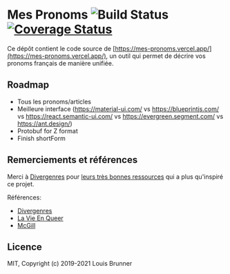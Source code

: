 # Mes Pronoms ![Build Status][ci-image] [![Coverage Status][coveralls-image]][coveralls-url]

Ce dépôt contient le code source de [https://mes-pronoms.vercel.app/](https://mes-pronoms.vercel.app/), un outil qui permet de décrire vos pronoms français de manière unifiée.

## Roadmap

 - Tous les pronoms/articles
 - Meilleure interface (https://material-ui.com/ vs https://blueprintjs.com/ vs https://react.semantic-ui.com/ vs https://evergreen.segment.com/ vs https://ant.design/)
 - Protobuf for Z format
 - Finish shortForm

## Remerciements et références

Merci à [Divergenres](https://divergenres.org) pour [leurs très bonnes ressources](https://divergenres.org/regles-de-grammaire-neutre-et-inclusive/) qui a plus qu'inspiré ce projet.

Références:
 - [Divergenres](https://divergenres.org/regles-de-grammaire-neutre-et-inclusive/)
 - [La Vie En Queer](https://lavieenqueer.wordpress.com/2018/07/26/petit-dico-de-francais-neutre-inclusif/)
 - [McGill](https://libraryguides.mcgill.ca/ecritureinclusive/pronoms)

## Licence

MIT, Copyright (c) 2019-2021 Louis Brunner

[ci-image]: https://github.com/LouisBrunner/mes-pronoms/workflows/Build/badge.svg
[coveralls-image]: https://coveralls.io/repos/github/LouisBrunner/mes-pronoms/badge.svg?branch=main
[coveralls-url]: https://coveralls.io/github/LouisBrunner/mes-pronoms?branch=main
